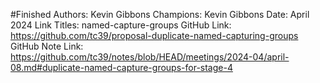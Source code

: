 #Finished
Authors: Kevin Gibbons
Champions: Kevin Gibbons
Date: April 2024
Link Titles: named-capture-groups
GitHub Link: https://github.com/tc39/proposal-duplicate-named-capturing-groups
GitHub Note Link: https://github.com/tc39/notes/blob/HEAD/meetings/2024-04/april-08.md#duplicate-named-capture-groups-for-stage-4

